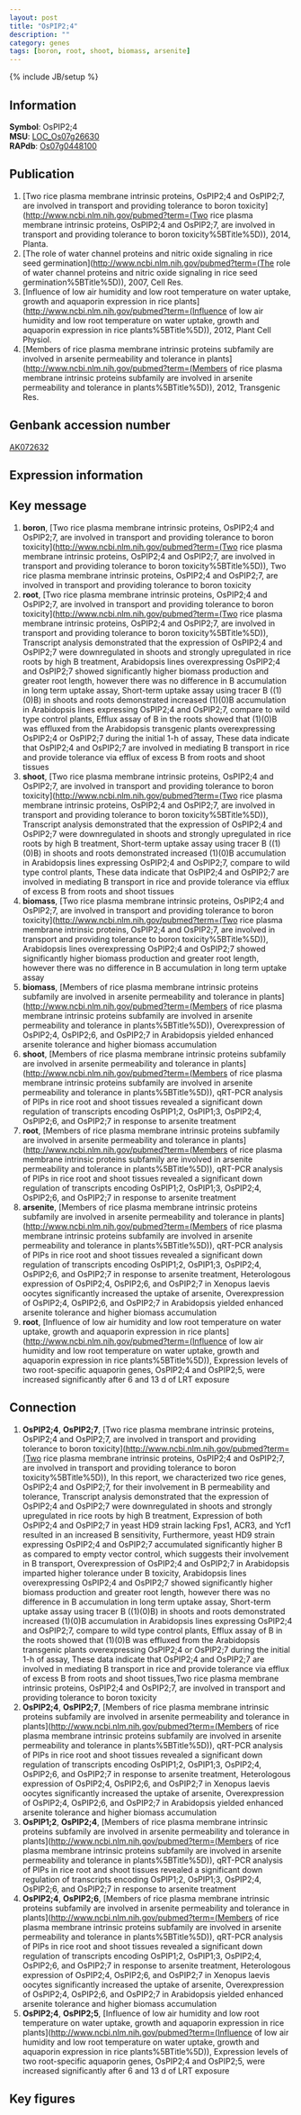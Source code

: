 ```yaml
---
layout: post
title: "OsPIP2;4"
description: ""
category: genes
tags: [boron, root, shoot, biomass, arsenite]
---
```

{% include JB/setup %}

## Information
__Symbol__: OsPIP2;4  
__MSU__: [LOC_Os07g26630](http://rice.plantbiology.msu.edu/cgi-bin/ORF_infopage.cgi?orf=LOC_Os07g26630)  
__RAPdb__: [Os07g0448100](http://rapdb.dna.affrc.go.jp/viewer/gbrowse_details/irgsp1?name=Os07g0448100)  

## Publication
1. [Two rice plasma membrane intrinsic proteins, OsPIP2;4 and OsPIP2;7, are involved in transport and providing tolerance to boron toxicity](http://www.ncbi.nlm.nih.gov/pubmed?term=(Two rice plasma membrane intrinsic proteins, OsPIP2;4 and OsPIP2;7, are involved in transport and providing tolerance to boron toxicity%5BTitle%5D)), 2014, Planta.
2. [The role of water channel proteins and nitric oxide signaling in rice seed germination](http://www.ncbi.nlm.nih.gov/pubmed?term=(The role of water channel proteins and nitric oxide signaling in rice seed germination%5BTitle%5D)), 2007, Cell Res.
3. [Influence of low air humidity and low root temperature on water uptake, growth and aquaporin expression in rice plants](http://www.ncbi.nlm.nih.gov/pubmed?term=(Influence of low air humidity and low root temperature on water uptake, growth and aquaporin expression in rice plants%5BTitle%5D)), 2012, Plant Cell Physiol.
4. [Members of rice plasma membrane intrinsic proteins subfamily are involved in arsenite permeability and tolerance in plants](http://www.ncbi.nlm.nih.gov/pubmed?term=(Members of rice plasma membrane intrinsic proteins subfamily are involved in arsenite permeability and tolerance in plants%5BTitle%5D)), 2012, Transgenic Res.

## Genbank accession number
[AK072632](http://www.ncbi.nlm.nih.gov/nuccore/AK072632)

## Expression information

## Key message
1. __boron__, [Two rice plasma membrane intrinsic proteins, OsPIP2;4 and OsPIP2;7, are involved in transport and providing tolerance to boron toxicity](http://www.ncbi.nlm.nih.gov/pubmed?term=(Two rice plasma membrane intrinsic proteins, OsPIP2;4 and OsPIP2;7, are involved in transport and providing tolerance to boron toxicity%5BTitle%5D)), Two rice plasma membrane intrinsic proteins, OsPIP2;4 and OsPIP2;7, are involved in transport and providing tolerance to boron toxicity
2. __root__, [Two rice plasma membrane intrinsic proteins, OsPIP2;4 and OsPIP2;7, are involved in transport and providing tolerance to boron toxicity](http://www.ncbi.nlm.nih.gov/pubmed?term=(Two rice plasma membrane intrinsic proteins, OsPIP2;4 and OsPIP2;7, are involved in transport and providing tolerance to boron toxicity%5BTitle%5D)),  Transcript analysis demonstrated that the expression of OsPIP2;4 and OsPIP2;7 were downregulated in shoots and strongly upregulated in rice roots by high B treatment, Arabidopsis lines overexpressing OsPIP2;4 and OsPIP2;7 showed significantly higher biomass production and greater root length, however there was no difference in B accumulation in long term uptake assay, Short-term uptake assay using tracer B ((1)(0)B) in shoots and roots demonstrated increased (1)(0)B accumulation in Arabidopsis lines expressing OsPIP2;4 and OsPIP2;7, compare to wild type control plants, Efflux assay of B in the roots showed that (1)(0)B was effluxed from the Arabidopsis transgenic plants overexpressing OsPIP2;4 or OsPIP2;7 during the initial 1-h of assay, These data indicate that OsPIP2;4 and OsPIP2;7 are involved in mediating B transport in rice and provide tolerance via efflux of excess B from roots and shoot tissues
3. __shoot__, [Two rice plasma membrane intrinsic proteins, OsPIP2;4 and OsPIP2;7, are involved in transport and providing tolerance to boron toxicity](http://www.ncbi.nlm.nih.gov/pubmed?term=(Two rice plasma membrane intrinsic proteins, OsPIP2;4 and OsPIP2;7, are involved in transport and providing tolerance to boron toxicity%5BTitle%5D)),  Transcript analysis demonstrated that the expression of OsPIP2;4 and OsPIP2;7 were downregulated in shoots and strongly upregulated in rice roots by high B treatment, Short-term uptake assay using tracer B ((1)(0)B) in shoots and roots demonstrated increased (1)(0)B accumulation in Arabidopsis lines expressing OsPIP2;4 and OsPIP2;7, compare to wild type control plants, These data indicate that OsPIP2;4 and OsPIP2;7 are involved in mediating B transport in rice and provide tolerance via efflux of excess B from roots and shoot tissues
4. __biomass__, [Two rice plasma membrane intrinsic proteins, OsPIP2;4 and OsPIP2;7, are involved in transport and providing tolerance to boron toxicity](http://www.ncbi.nlm.nih.gov/pubmed?term=(Two rice plasma membrane intrinsic proteins, OsPIP2;4 and OsPIP2;7, are involved in transport and providing tolerance to boron toxicity%5BTitle%5D)),  Arabidopsis lines overexpressing OsPIP2;4 and OsPIP2;7 showed significantly higher biomass production and greater root length, however there was no difference in B accumulation in long term uptake assay
5. __biomass__, [Members of rice plasma membrane intrinsic proteins subfamily are involved in arsenite permeability and tolerance in plants](http://www.ncbi.nlm.nih.gov/pubmed?term=(Members of rice plasma membrane intrinsic proteins subfamily are involved in arsenite permeability and tolerance in plants%5BTitle%5D)),  Overexpression of OsPIP2;4, OsPIP2;6, and OsPIP2;7 in Arabidopsis yielded enhanced arsenite tolerance and higher biomass accumulation
6. __shoot__, [Members of rice plasma membrane intrinsic proteins subfamily are involved in arsenite permeability and tolerance in plants](http://www.ncbi.nlm.nih.gov/pubmed?term=(Members of rice plasma membrane intrinsic proteins subfamily are involved in arsenite permeability and tolerance in plants%5BTitle%5D)),  qRT-PCR analysis of PIPs in rice root and shoot tissues revealed a significant down regulation of transcripts encoding OsPIP1;2, OsPIP1;3, OsPIP2;4, OsPIP2;6, and OsPIP2;7 in response to arsenite treatment
7. __root__, [Members of rice plasma membrane intrinsic proteins subfamily are involved in arsenite permeability and tolerance in plants](http://www.ncbi.nlm.nih.gov/pubmed?term=(Members of rice plasma membrane intrinsic proteins subfamily are involved in arsenite permeability and tolerance in plants%5BTitle%5D)),  qRT-PCR analysis of PIPs in rice root and shoot tissues revealed a significant down regulation of transcripts encoding OsPIP1;2, OsPIP1;3, OsPIP2;4, OsPIP2;6, and OsPIP2;7 in response to arsenite treatment
8. __arsenite__, [Members of rice plasma membrane intrinsic proteins subfamily are involved in arsenite permeability and tolerance in plants](http://www.ncbi.nlm.nih.gov/pubmed?term=(Members of rice plasma membrane intrinsic proteins subfamily are involved in arsenite permeability and tolerance in plants%5BTitle%5D)),  qRT-PCR analysis of PIPs in rice root and shoot tissues revealed a significant down regulation of transcripts encoding OsPIP1;2, OsPIP1;3, OsPIP2;4, OsPIP2;6, and OsPIP2;7 in response to arsenite treatment, Heterologous expression of OsPIP2;4, OsPIP2;6, and OsPIP2;7 in Xenopus laevis oocytes significantly increased the uptake of arsenite, Overexpression of OsPIP2;4, OsPIP2;6, and OsPIP2;7 in Arabidopsis yielded enhanced arsenite tolerance and higher biomass accumulation
9. __root__, [Influence of low air humidity and low root temperature on water uptake, growth and aquaporin expression in rice plants](http://www.ncbi.nlm.nih.gov/pubmed?term=(Influence of low air humidity and low root temperature on water uptake, growth and aquaporin expression in rice plants%5BTitle%5D)),  Expression levels of two root-specific aquaporin genes, OsPIP2;4 and OsPIP2;5, were increased significantly after 6 and 13 d of LRT exposure

## Connection
1. __OsPIP2;4__, __OsPIP2;7__, [Two rice plasma membrane intrinsic proteins, OsPIP2;4 and OsPIP2;7, are involved in transport and providing tolerance to boron toxicity](http://www.ncbi.nlm.nih.gov/pubmed?term=(Two rice plasma membrane intrinsic proteins, OsPIP2;4 and OsPIP2;7, are involved in transport and providing tolerance to boron toxicity%5BTitle%5D)),  In this report, we characterized two rice genes, OsPIP2;4 and OsPIP2;7, for their involvement in B permeability and tolerance, Transcript analysis demonstrated that the expression of OsPIP2;4 and OsPIP2;7 were downregulated in shoots and strongly upregulated in rice roots by high B treatment, Expression of both OsPIP2;4 and OsPIP2;7 in yeast HD9 strain lacking Fps1, ACR3, and Ycf1 resulted in an increased B sensitivity, Furthermore, yeast HD9 strain expressing OsPIP2;4 and OsPIP2;7 accumulated significantly higher B as compared to empty vector control, which suggests their involvement in B transport, Overexpression of OsPIP2;4 and OsPIP2;7 in Arabidopsis imparted higher tolerance under B toxicity, Arabidopsis lines overexpressing OsPIP2;4 and OsPIP2;7 showed significantly higher biomass production and greater root length, however there was no difference in B accumulation in long term uptake assay, Short-term uptake assay using tracer B ((1)(0)B) in shoots and roots demonstrated increased (1)(0)B accumulation in Arabidopsis lines expressing OsPIP2;4 and OsPIP2;7, compare to wild type control plants, Efflux assay of B in the roots showed that (1)(0)B was effluxed from the Arabidopsis transgenic plants overexpressing OsPIP2;4 or OsPIP2;7 during the initial 1-h of assay, These data indicate that OsPIP2;4 and OsPIP2;7 are involved in mediating B transport in rice and provide tolerance via efflux of excess B from roots and shoot tissues,Two rice plasma membrane intrinsic proteins, OsPIP2;4 and OsPIP2;7, are involved in transport and providing tolerance to boron toxicity
2. __OsPIP2;4__, __OsPIP2;7__, [Members of rice plasma membrane intrinsic proteins subfamily are involved in arsenite permeability and tolerance in plants](http://www.ncbi.nlm.nih.gov/pubmed?term=(Members of rice plasma membrane intrinsic proteins subfamily are involved in arsenite permeability and tolerance in plants%5BTitle%5D)),  qRT-PCR analysis of PIPs in rice root and shoot tissues revealed a significant down regulation of transcripts encoding OsPIP1;2, OsPIP1;3, OsPIP2;4, OsPIP2;6, and OsPIP2;7 in response to arsenite treatment, Heterologous expression of OsPIP2;4, OsPIP2;6, and OsPIP2;7 in Xenopus laevis oocytes significantly increased the uptake of arsenite, Overexpression of OsPIP2;4, OsPIP2;6, and OsPIP2;7 in Arabidopsis yielded enhanced arsenite tolerance and higher biomass accumulation
3. __OsPIP1;2__, __OsPIP2;4__, [Members of rice plasma membrane intrinsic proteins subfamily are involved in arsenite permeability and tolerance in plants](http://www.ncbi.nlm.nih.gov/pubmed?term=(Members of rice plasma membrane intrinsic proteins subfamily are involved in arsenite permeability and tolerance in plants%5BTitle%5D)),  qRT-PCR analysis of PIPs in rice root and shoot tissues revealed a significant down regulation of transcripts encoding OsPIP1;2, OsPIP1;3, OsPIP2;4, OsPIP2;6, and OsPIP2;7 in response to arsenite treatment
4. __OsPIP2;4__, __OsPIP2;6__, [Members of rice plasma membrane intrinsic proteins subfamily are involved in arsenite permeability and tolerance in plants](http://www.ncbi.nlm.nih.gov/pubmed?term=(Members of rice plasma membrane intrinsic proteins subfamily are involved in arsenite permeability and tolerance in plants%5BTitle%5D)),  qRT-PCR analysis of PIPs in rice root and shoot tissues revealed a significant down regulation of transcripts encoding OsPIP1;2, OsPIP1;3, OsPIP2;4, OsPIP2;6, and OsPIP2;7 in response to arsenite treatment, Heterologous expression of OsPIP2;4, OsPIP2;6, and OsPIP2;7 in Xenopus laevis oocytes significantly increased the uptake of arsenite, Overexpression of OsPIP2;4, OsPIP2;6, and OsPIP2;7 in Arabidopsis yielded enhanced arsenite tolerance and higher biomass accumulation
5. __OsPIP2;4__, __OsPIP2;5__, [Influence of low air humidity and low root temperature on water uptake, growth and aquaporin expression in rice plants](http://www.ncbi.nlm.nih.gov/pubmed?term=(Influence of low air humidity and low root temperature on water uptake, growth and aquaporin expression in rice plants%5BTitle%5D)),  Expression levels of two root-specific aquaporin genes, OsPIP2;4 and OsPIP2;5, were increased significantly after 6 and 13 d of LRT exposure

## Key figures


